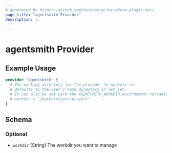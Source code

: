 ```yaml
---
# generated by https://github.com/hashicorp/terraform-plugin-docs
page_title: "agentsmith Provider"
description: |-
  
---
```


# agentsmith Provider



## Example Usage

```terraform
provider "agentsmith" {
  # The working directory for the provider to operate in.
  # Defaults to the user's home directory if not set.
  # It can also be set with the AGENTSMITH_WORKDIR environment variable.
  # workdir = "/path/to/your/project"
}
```

<!-- schema generated by tfplugindocs -->
## Schema

### Optional

- `workdir` (String) The workdir you want to manage
